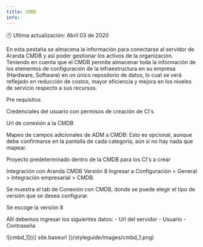 ```yaml
---
title: CMBD
info:
---
```


🕐 Ultima actualización: Abril 03 de 2020

En esta pestaña se almacena la información para conectarse al servidor de Aranda CMDB y así poder gestionar los activos de la organización. Teniendo en cuenta que el CMDB permite almacenar toda la información de los elementos de configuración de la infraestructura en su empresa (Hardware, Software) en un único repositorio de datos, lo cual se verá reflejado en reducción de costos, mayor eficiencia y mejora en los niveles de servicio respecto a sus recursos.

Pre requisitos

Credenciales del usuario con permisos de creación de CI's

Url de conexión a la CMDB

Mapeo de campos adicionales de ADM a CMDB: Esto es opcional, aunque debe confirmarse en la pantalla de cada categoría, aún si no hay nada que mapear.

Proyecto predeterminado dentro de la CMDB para los CI's a crear

Integración con Aranda CMDB Versión 8
Ingresar a Configuración > General > Integración empresarial > CMDB.

Se muestra el tab de Conexión con CMDB, donde se puede elegir el tipo de versión que se desea configurar.

Se escoge la versión 8

Allí debemos ingresar los siguientes datos: - Url del servidor - Usuario - Contraseña


![cmbd_1]({{ site.baseurl }}/styleguide/images/cmbd_1.png)